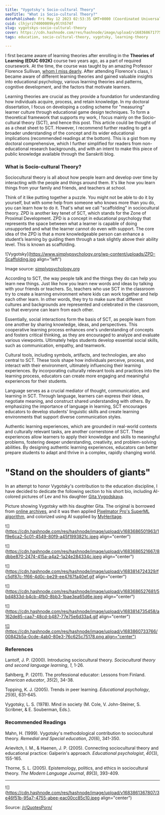 ```yaml
---
title: "Vygotsky's Socio-cultural Theory"
seoTitle: "What is Socio-cultural Theory?"
datePublished: Fri May 12 2023 02:53:35 GMT+0000 (Coordinated Universal Time)
cuid: clhjyrz74000009ky9lth574f
slug: vygotskys-socio-cultural-theory
cover: https://cdn.hashnode.com/res/hashnode/image/upload/v1683686717750/7e19e047-7a2a-45ea-bd1e-97aedae1a276.jpeg
tags: education, socio-cultural-theory, vygotsky, learning-theory

---
```


I first became aware of learning theories after enrolling in the **Theories of Learning (EDUC 692K)** course two years ago, as a part of required coursework. At the time, the course was taught by an amazing Professor Florence Sullivan, [whom I miss dearly](https://www.umass.edu/news/article/memoriam-florence-sullivan). After attending Florence's class, I became aware of different learning theories and gained valuable insights into educational psychology, various learning theories and patterns, cognitive development, and the factors that motivate learners.

Learning theories are crucial as they provide a foundation for understanding how individuals acquire, process, and retain knowledge. In my doctoral dissertation, I focus on developing a coding scheme for "measuring" learner culture through educational game design techniques. To form a theoretical framework that supports my work, I focus mainly on the Socio-cultural theory (SCT), and hence this post. This article could be thought of as a cheat sheet to SCT. However, I recommend further reading to get a broader understanding of the concept and its wider educational implications (recommended readings at the bottom). This is a gist from my doctoral comprehensive, which I further simplified for readers from non-educational research backgrounds, and with an intent to make this piece of public knowledge available through the Sanskriti blog.

### What is Socio-cultural Theory?

Sociocultural theory is all about how people learn and develop over time by interacting with the people and things around them. It's like how you learn things from your family and friends, and teachers at school.

Think of it like putting together a puzzle. You might not be able to do it by yourself, but with some help from someone who knows more than you do, you can learn how to do it. That's what we call "scaffolding" in sociocultural theory. ZPD is another key tenet of SCT, which stands for the Zone of Proximal Development. ZPD is a concept in educational psychology that represents the space between what a learner is capable of doing unsupported and what the learner cannot do even with support. The core idea of the ZPD is that a more knowledgeable person can enhance a student’s learning by guiding them through a task slightly above their ability level. This is known as scaffolding.

![Vygotsky](https://www.simplypsychology.org/wp-content/uploads/ZPD-Scaffolding.jpg align="left")

Image source: [simplypsychology.org](https://www.simplypsychology.org/vygotsky.html)

According to SCT, the way people talk and the things they do can help you learn new things. Just like how you learn new words and ideas by talking with your friends or teachers. So, teachers who use SCT in the classroom try to create a learning environment where kids can work together and help each other learn. In other words, they try to make sure that different cultures and backgrounds are represented and celebrated in the classroom, so that everyone can learn from each other.

Essentially, social interactions form the basis of SCT, as people learn from one another by sharing knowledge, ideas, and perspectives. This cooperative learning process enhances one's understanding of concepts and fosters critical thinking, as they are encouraged to analyze and evaluate various viewpoints. Ultimately helps students develop essential social skills, such as communication, empathy, and teamwork.

Cultural tools, including symbols, artifacts, and technologies, are also central to SCT. These tools shape how individuals perceive, process, and interact with their environment, ultimately influencing their learning experiences. By incorporating culturally relevant tools and practices into the learning process, educators can create more engaging and meaningful experiences for their students.

Language serves as a crucial mediator of thought, communication, and learning in SCT. Through language, learners can express their ideas, negotiate meaning, and construct shared understanding with others. By emphasizing the importance of language in learning, SCT encourages educators to develop students' linguistic skills and create learning environments that support diverse communication styles.

Authentic learning experiences, which are grounded in real-world contexts and culturally relevant tasks, are another cornerstone of SCT. These experiences allow learners to apply their knowledge and skills to meaningful problems, fostering deeper understanding, creativity, and problem-solving abilities. By designing authentic learning experiences, educators can better prepare students to adapt and thrive in a complex, rapidly changing world.

# "Stand on the shoulders of giants"

In an attempt to honor Vygotsky's contribution to the education discipline, I have decided to dedicate the following section to his short bio, including AI-colored pictures of Lev and his daughter [Gita Vygodskaya](https://charlesfernyhoughcom.wordpress.com/2010/07/19/gita-vygodskaya/).

Picture showing Vygotsky with his daughter Gita. The original is borrowed from [online archives](https://www.marxists.org/archive/vygotsky/images/index.htm), and it was then applied [Pixelmator Pro's SuperML algorithm](https://www.pixelmator.com/blog/2021/09/29/ml-super-resolution-gets-an-update/), and colorized using AI supplied by [MyHeritage](https://www.myheritage.com/).

![](https://cdn.hashnode.com/res/hashnode/image/upload/v1683686501963/1f9e6ca2-5c01-4549-80f9-a45f1993821c.jpeg align="center")

![](https://cdn.hashnode.com/res/hashnode/image/upload/v1683686521667/8dbbe870-2474-415a-a4a2-1a24e284334c.jpeg align="center")

![](https://cdn.hashnode.com/res/hashnode/image/upload/v1683814724329/fc5df87c-1f66-4d0c-be29-ee4767fa40ef.gif align="center")

![](https://cdn.hashnode.com/res/hashnode/image/upload/v1683686527681/5bd4833d-b4cb-4fb0-8bb3-1bae3ea65d6e.jpeg align="center")

![](https://cdn.hashnode.com/res/hashnode/image/upload/v1683814735458/a162de85-caa7-48cd-b487-77e75e6d33a4.gif align="center")

[![](https://cdn.hashnode.com/res/hashnode/image/upload/v1683860733766/00842b5a-0cde-4ab0-80e3-76c625c75178.png align="center")](https://twitter.com/gsat/status/1656126212358524930)

### References

Lantolf, J. P. (2000). Introducing sociocultural theory. *Sociocultural theory and second language learning*, *1*, 1-26.

Sahlberg, P. (2011). The professional educator: Lessons from Finland. *American educator*, *35*(2), 34-38.

Topping, K. J. (2005). Trends in peer learning. *Educational psychology*, *25*(6), 631-645.

Vygotsky, L. S. (1978). Mind in society (M. Cole, V. John-Steiner, S. Scribner, & E. Souberman, Eds.).

### Recommended Readings

Mahn, H. (1999). Vygotsky's methodological contribution to sociocultural theory. *Remedial and Special education*, *20*(6), 341-350.

Arievitch, I. M., & Haenen, J. P. (2005). Connecting sociocultural theory and educational practice: Galperin's approach. *Educational psychologist*, *40*(3), 155-165.

Thorne, S. L. (2005). Epistemology, politics, and ethics in sociocultural theory. *The Modern Language Journal*, *89*(3), 393-409.

---

![](https://cdn.hashnode.com/res/hashnode/image/upload/v1683861367807/3e46f51b-95a7-4755-abee-eac00cc85c10.jpeg align="center")

Source: [/r/QuotesPorn/](https://www.reddit.com/r/QuotesPorn/comments/139s5j2/learn_the_rules_like_a_pro_so_you_can_break_them/)